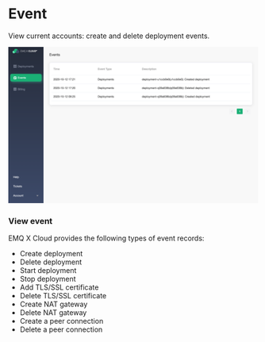 # Event
View current accounts: create and delete deployment events.

![event](./_assets/events.png)


### View event

EMQ X Cloud provides the following types of event records:

- Create deployment
- Delete deployment
- Start deployment
- Stop deployment
- Add TLS/SSL certificate
- Delete TLS/SSL certificate
- Create NAT gateway
- Delete NAT gateway
- Create a peer connection
- Delete a peer connection
